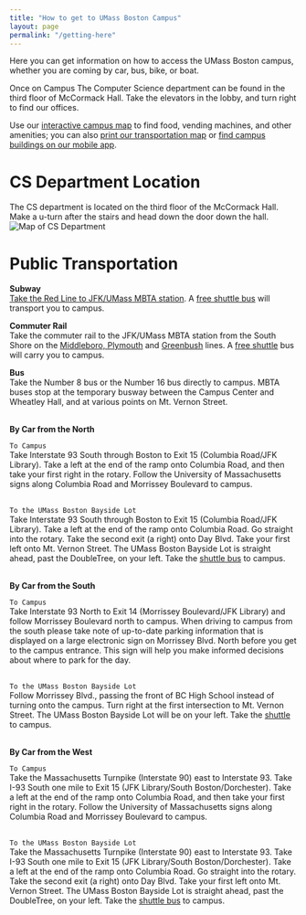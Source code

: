 ```yaml
---
title: "How to get to UMass Boston Campus"
layout: page
permalink: "/getting-here"
---
```


Here you can get information on how to access the UMass Boston campus, whether you are coming by car, bus, bike, or boat.

Once on Campus The Computer Science department can be found in the third floor of McCormack Hall. Take the elevators in the lobby, and turn right to find our offices.

Use our [interactive campus map](https://umb.edu/map) to find food, vending machines, and other amenities; you can also [print our transportation map](https://www.umb.edu/the_university/getting_here/parking/map) or [find campus buildings on our mobile app](https://umboston-prod.modolabs.net/default/).

# CS Department Location

The CS department is located on the third floor of the McCormack Hall. Make a u-turn after the stairs and head down the door down the hall.
<img src="/WEB/images/McCormackThirdFloor-TEMP.jpg" alt="Map of CS Department">

# Public Transportation

**Subway** \
[Take the Red Line to JFK/UMass MBTA station](https://www.mbta.com/schedules/Red/line). A [free shuttle bus](https://www.umb.edu/the_university/getting_here/shuttle_bus_information) will transport you to campus.

**Commuter Rail** \
Take the commuter rail to the JFK/UMass MBTA station from the South Shore on the [Middleboro, Plymouth](https://www.mbta.com/schedules) and [Greenbush](https://www.mbta.com/alerts/subway#details) lines. A [free shuttle](https://www.umb.edu/the_university/getting_here/shuttle_bus_information) bus will carry you to campus.

**Bus** \
Take the Number 8 bus or the Number 16 bus directly to campus. MBTA buses stop at the temporary busway between the Campus Center and Wheatley Hall, and at various points on Mt. Vernon Street.

\
**By Car from the North**

`To Campus` \
Take Interstate 93 South through Boston to Exit 15 (Columbia Road/JFK Library). Take a left at the end of the ramp onto Columbia Road, and then take your first right in the rotary. Follow the University of Massachusetts signs along Columbia Road and Morrissey Boulevard to campus.

\
`To the UMass Boston Bayside Lot` \
Take Interstate 93 South through Boston to Exit 15 (Columbia Road/JFK Library). Take a left at the end of the ramp onto Columbia Road. Go straight into the rotary. Take the second exit (a right) onto Day Blvd. Take your first left onto Mt. Vernon Street. The UMass Boston Bayside Lot is straight ahead, past the DoubleTree, on your left. Take the [shuttle bus](https://www.umb.edu/the_university/getting_here/shuttle_bus_information) to campus.

\
**By Car from the South**

`To Campus` \
Take Interstate 93 North to Exit 14 (Morrissey Boulevard/JFK Library) and follow Morrissey Boulevard north to campus. When driving to campus from the south please take note of up-to-date parking information that is displayed on a large electronic sign on Morrissey Blvd. North before you get to the campus entrance. This sign will help you make informed decisions about where to park for the day.

\
`To the UMass Boston Bayside Lot` \
Follow Morrissey Blvd., passing the front of BC High School instead of turning onto the campus. Turn right at the first intersection to Mt. Vernon Street. The UMass Boston Bayside Lot will be on your left. Take the [shuttle](https://www.umb.edu/the_university/getting_here/shuttle_bus_information) to campus.

\
**By Car from the West**

`To Campus` \
Take the Massachusetts Turnpike (Interstate 90) east to Interstate 93. Take I-93 South one mile to Exit 15 (JFK Library/South Boston/Dorchester). Take a left at the end of the ramp onto Columbia Road, and then take your first right in the rotary. Follow the University of Massachusetts signs along Columbia Road and Morrissey Boulevard to campus.

\
`To the UMass Boston Bayside Lot` \
Take the Massachusetts Turnpike (Interstate 90) east to Interstate 93. Take I-93 South one mile to Exit 15 (JFK Library/South Boston/Dorchester). Take a left at the end of the ramp onto Columbia Road. Go straight into the rotary. Take the second exit (a right) onto Day Blvd. Take your first left onto Mt. Vernon Street. The UMass Boston Bayside Lot is straight ahead, past the DoubleTree, on your left. Take the [shuttle bus](https://www.umb.edu/the_university/getting_here/shuttle_bus_information) to campus.
